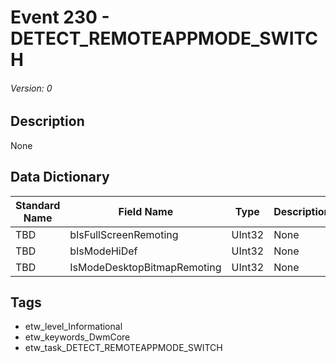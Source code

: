 # Event 230 - DETECT_REMOTEAPPMODE_SWITCH
###### Version: 0

## Description
None

## Data Dictionary
|Standard Name|Field Name|Type|Description|Sample Value|
|---|---|---|---|---|
|TBD|bIsFullScreenRemoting|UInt32|None|`None`|
|TBD|bIsModeHiDef|UInt32|None|`None`|
|TBD|IsModeDesktopBitmapRemoting|UInt32|None|`None`|

## Tags
* etw_level_Informational
* etw_keywords_DwmCore
* etw_task_DETECT_REMOTEAPPMODE_SWITCH